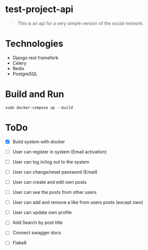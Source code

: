 # test-project-api

> This is an api for a very simple version of the social network.

# Technologies

 - Django rest framefork
 - Celery
 - Redis
 - PostgreSQL

# Build and Run
```
sudo docker-compose up --build 
```
      
# ToDo


- [x] Build system with docker

- [ ] User can register in system (Email activation)
- [ ] User can log in/log out to the system
- [ ] User can change/reset password (Email)
- [ ] User can create and edit own posts
- [ ] User can see the posts from other users
- [ ] User can add and remove a like from users posts (except own)
- [ ] User can update own profile
- [ ] Add Search by post title
- [ ] Connect swagger docs
- [ ] Flake8


